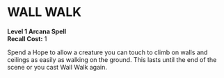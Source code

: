# WALL WALK

**Level 1 Arcana Spell**  
**Recall Cost:** 1

Spend a Hope to allow a creature you can touch to climb on walls and ceilings as easily as walking on the ground. This lasts until the end of the scene or you cast Wall Walk again.